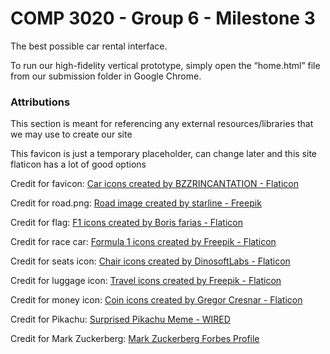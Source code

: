 # COMP 3020 - Group 6 - Milestone 3

The best possible car rental interface.

To run our high-fidelity vertical prototype, simply open the “home.html” file from our submission folder in Google Chrome.

### Attributions

This section is meant for referencing any external resources/libraries that we may use to create our site

This favicon is just a temporary placeholder, can change later and this site flaticon has a lot of good options

Credit for favicon: <a href="https://www.flaticon.com/free-icons/car" title="car icons">Car icons created by BZZRINCANTATION - Flaticon</a>

Credit for road.png: <a href="https://www.freepik.com/free-vector/tracks-winding-road-curve-pathway-set_13732403.htm#fromView=search&page=1&position=4&uuid=2c70f043-3106-4660-ac2d-2a9d7f002e8b&new_detail=true" title="road image">Road image created by starline - Freepik</a>

Credit for flag: <a href="https://www.flaticon.com/free-icons/f1" title="f1 icons">F1 icons created by Boris farias - Flaticon</a>

Credit for race car: <a href="https://www.flaticon.com/free-icons/formula-1" title="formula 1 icons">Formula 1 icons created by Freepik - Flaticon</a>

Credit for seats icon: <a href="https://www.flaticon.com/free-icons/chair" title="chair icons">Chair icons created by DinosoftLabs - Flaticon</a>

Credit for luggage icon: <a href="https://www.flaticon.com/free-icons/travel" title="travel icons">Travel icons created by Freepik - Flaticon</a>

Credit for money icon: <a href="https://www.flaticon.com/free-icons/coin" title="coin icons">Coin icons created by Gregor Cresnar - Flaticon</a>

Credit for Pikachu: <a href="https://www.wired.com/story/was-the-surprised-pikachu-meme-a-stealth-marketing-campaign/" title="surprised pikachu">Surprised Pikachu Meme - WIRED</a>

Credit for Mark Zuckerberg: <a href="https://www.forbes.com/profile/mark-zuckerberg/" title="mark zuckerberd headshot">Mark Zuckerberg Forbes Profile</a>
